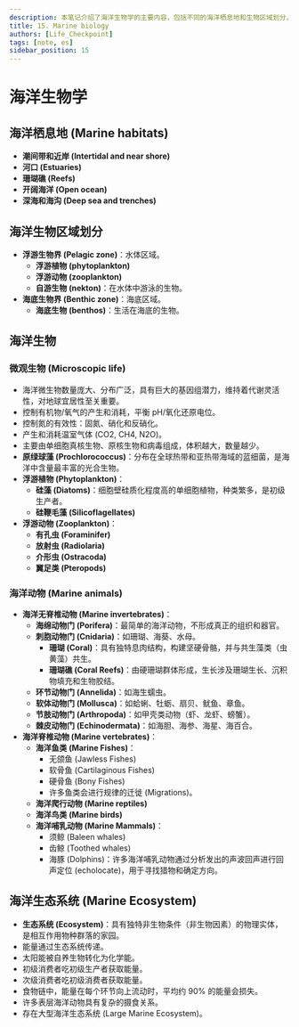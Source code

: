 ```yaml
---
description: 本笔记介绍了海洋生物学的主要内容，包括不同的海洋栖息地和生物区域划分，详细阐述了海洋中的微观生物和主要动物类群（无脊椎动物和脊椎动物），并简要概述了海洋生态系统中的能量流动和食物链。
title: 15. Marine biology
authors: [Life_Checkpoint]
tags: [note, es]
sidebar_position: 15
---
```

# 海洋生物学

## 海洋栖息地 (Marine habitats)

*   **潮间带和近岸 (Intertidal and near shore)**
*   **河口 (Estuaries)**
*   **珊瑚礁 (Reefs)**
*   **开阔海洋 (Open ocean)**
*   **深海和海沟 (Deep sea and trenches)**

## 海洋生物区域划分

*   **浮游生物界 (Pelagic zone)**：水体区域。
    *   **浮游植物 (phytoplankton)**
    *   **浮游动物 (zooplankton)**
    *   **自游生物 (nekton)**：在水体中游泳的生物。
*   **海底生物界 (Benthic zone)**：海底区域。
    *   **海底生物 (benthos)**：生活在海底的生物。

## 海洋生物

### 微观生物 (Microscopic life)

*   海洋微生物数量庞大、分布广泛，具有巨大的基因组潜力，维持着代谢灵活性，对地球宜居性至关重要。
*   控制有机物/氧气的产生和消耗，平衡 pH/氧化还原电位。
*   控制氮的有效性：固氮、硝化和反硝化。
*   产生和消耗温室气体 (CO2, CH4, N2O)。
*   主要由单细胞真核生物、原核生物和病毒组成，体积越大，数量越少。
*   **原绿球藻 (Prochlorococcus)**：分布在全球热带和亚热带海域的蓝细菌，是海洋中含量最丰富的光合生物。
*   **浮游植物 (Phytoplankton)**：
    *   **硅藻 (Diatoms)**：细胞壁硅质化程度高的单细胞植物，种类繁多，是初级生产者。
    *   **硅鞭毛藻 (Silicoflagellates)**
*   **浮游动物 (Zooplankton)**：
    *   **有孔虫 (Foraminifer)**
    *   **放射虫 (Radiolaria)**
    *   **介形虫 (Ostracoda)**
    *   **翼足类 (Pteropods)**

### 海洋动物 (Marine animals)

*   **海洋无脊椎动物 (Marine invertebrates)**：
    *   **海绵动物门 (Porifera)**：最简单的海洋动物，不形成真正的组织和器官。
    *   **刺胞动物门 (Cnidaria)**：如珊瑚、海葵、水母。
        *   **珊瑚 (Coral)**：具有独特息肉结构，构建坚硬骨骼，并与共生藻类（虫黄藻）共生。
        *   **珊瑚礁 (Coral Reefs)**：由硬珊瑚群体形成，生长涉及珊瑚生长、沉积物填充和生物胶结。
    *   **环节动物门 (Annelida)**：如海生蠕虫。
    *   **软体动物门 (Mollusca)**：如蛤蜊、牡蛎、扇贝、鱿鱼、章鱼。
    *   **节肢动物门 (Arthropoda)**：如甲壳类动物（虾、龙虾、螃蟹）。
    *   **棘皮动物门 (Echinodermata)**：如海胆、海参、海星、海百合。
*   **海洋脊椎动物 (Marine vertebrates)**：
    *   **海洋鱼类 (Marine Fishes)**：
        *   无颌鱼 (Jawless Fishes)
        *   软骨鱼 (Cartilaginous Fishes)
        *   硬骨鱼 (Bony Fishes)
        *   许多鱼类会进行规律的迁徙 (Migrations)。
    *   **海洋爬行动物 (Marine reptiles)**
    *   **海洋鸟类 (Marine birds)**
    *   **海洋哺乳动物 (Marine Mammals)**：
        *   须鲸 (Baleen whales)
        *   齿鲸 (Toothed whales)
        *   海豚 (Dolphins)：许多海洋哺乳动物通过分析发出的声波回声进行回声定位 (echolocate)，用于寻找猎物和确定方向。

## 海洋生态系统 (Marine Ecosystem)

*   **生态系统 (Ecosystem)**：具有独特非生物条件（非生物因素）的物理实体，是相互作用物种群落的家园。
*   能量通过生态系统传递。
*   太阳能被自养生物转化为化学能。
*   初级消费者吃初级生产者获取能量。
*   次级消费者吃初级消费者获取能量。
*   食物链中，能量在每个环节向上流动时，平均约 90% 的能量会损失。
*   许多表层海洋动物具有复杂的摄食关系。
*   存在大型海洋生态系统 (Large Marine Ecosystem)。